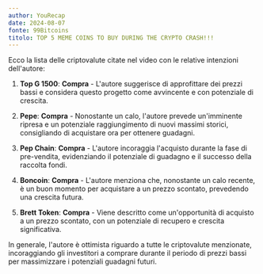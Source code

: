 ```yaml
---
author: YouRecap
date: 2024-08-07
fonte: 99Bitcoins
titolo: TOP 5 MEME COINS TO BUY DURING THE CRYPTO CRASH!!!
---
```


Ecco la lista delle criptovalute citate nel video con le relative intenzioni dell'autore:

1. **Top G 1500**: **Compra** - L'autore suggerisce di approfittare dei prezzi bassi e considera questo progetto come avvincente e con potenziale di crescita.

2. **Pepe**: **Compra** - Nonostante un calo, l'autore prevede un'imminente ripresa e un potenziale raggiungimento di nuovi massimi storici, consigliando di acquistare ora per ottenere guadagni.

3. **Pep Chain**: **Compra** - L'autore incoraggia l'acquisto durante la fase di pre-vendita, evidenziando il potenziale di guadagno e il successo della raccolta fondi.

4. **Boncoin**: **Compra** - L'autore menziona che, nonostante un calo recente, è un buon momento per acquistare a un prezzo scontato, prevedendo una crescita futura.

5. **Brett Token**: **Compra** - Viene descritto come un'opportunità di acquisto a un prezzo scontato, con un potenziale di recupero e crescita significativa.

In generale, l'autore è ottimista riguardo a tutte le criptovalute menzionate, incoraggiando gli investitori a comprare durante il periodo di prezzi bassi per massimizzare i potenziali guadagni futuri.
